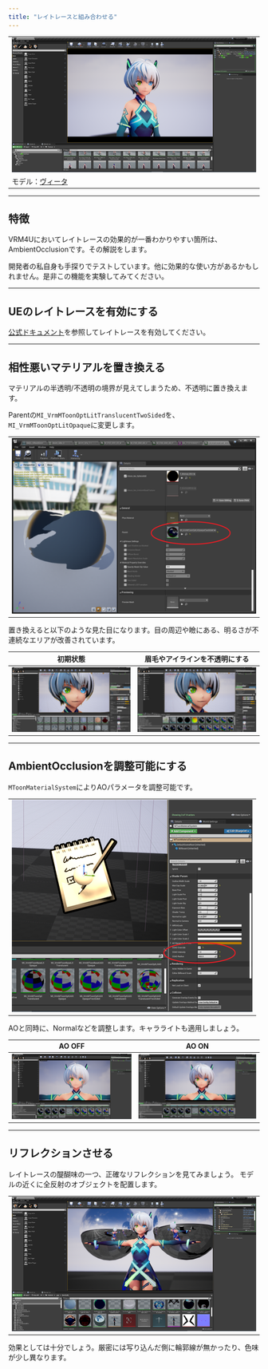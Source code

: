 ```yaml
---
title: "レイトレースと組み合わせる"
---
```


||
|-|
|[![](./assets/images/small/02b_top.png)](../assets/images/02b_top.png)|
|モデル：[ヴィータ](https://hub.vroid.com/characters/6193066630030526355/models/3525604181073039892)|

----
## 特徴

VRM4Uにおいてレイトレースの効果的が一番わかりやすい箇所は、AmbientOcclusionです。その解説をします。

開発者の私自身も手探りでテストしています。他に効果的な使い方があるかもしれません。是非この機能を実験してみてください。

----
## UEのレイトレースを有効にする

[公式ドキュメント](https://docs.unrealengine.com/ja/Engine/Rendering/RayTracing/index.html)を参照してレイトレースを有効してください。

----
## 相性悪いマテリアルを置き換える

マテリアルの半透明/不透明の境界が見えてしまうため、不透明に置き換えます。

Parentの`MI_VrmMToonOptLitTranslucentTwoSided`を、`MI_VrmMToonOptLitOpaque`に変更します。

||
|-|
|[![](./assets/images/small/02b_mat.png)](../assets/images/02b_mat.png)|

置き換えると以下のような見た目になります。目の周辺や瞼にある、明るさが不連続なエリアが改善されています。

|初期状態|眉毛やアイラインを不透明にする|
|-|-|
|[![](./assets/images/small/02b_face1.png)](../assets/images/02b_face1.png)|[![](./assets/images/small/02b_face2.png)](../assets/images/02b_face2.png)|


----
## AmbientOcclusionを調整可能にする

`MToonMaterialSystem`によりAOパラメータを調整可能です。

||
|-|
|[![](./assets/images/small/02b_aos.png)](../assets/images/02b_aos.png)|

AOと同時に、Normalなどを調整します。キャラライトも適用しましょう。

|AO OFF|AO ON|
|-|-|
|[![](./assets/images/small/02b_aooff.png)](../assets/images/02b_aooff.png)|[![](./assets/images/small/02b_aoon.png)](../assets/images/02b_aoon.png)|

----
## リフレクションさせる

レイトレースの醍醐味の一つ、正確なリフレクションを見てみましょう。
モデルの近くに全反射のオブジェクトを配置します。

||
|-|
|[![](./assets/images/small/02b_ref.png)](../assets/images/02b_ref.png)|

効果としては十分でしょう。厳密には写り込んだ側に輪郭線が無かったり、色味が少し異なります。

